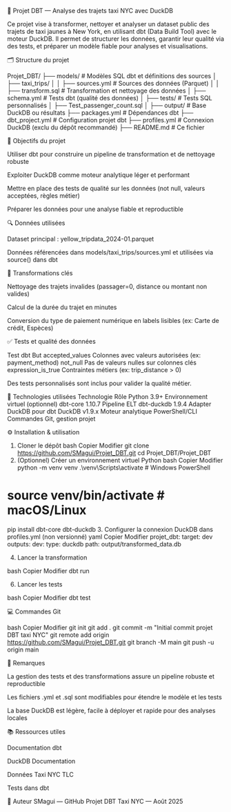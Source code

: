 🚖 Projet DBT — Analyse des trajets taxi NYC avec DuckDB


Ce projet vise à transformer, nettoyer et analyser un dataset public des trajets de taxi jaunes à New York, en utilisant dbt (Data Build Tool) avec le moteur DuckDB.
Il permet de structurer les données, garantir leur qualité via des tests, et préparer un modèle fiable pour analyses et visualisations.

🗂️ Structure du projet

Projet_DBT/
├── models/                # Modèles SQL dbt et définitions des sources
│   ├── taxi_trips/
│   │   ├── sources.yml       # Sources des données (Parquet)
│   │   ├── transform.sql     # Transformation et nettoyage des données
│   ├── schema.yml            # Tests dbt (qualité des données)
│
├── tests/                 # Tests SQL personnalisés
│   ├── Test_passenger_count.sql
│
├── output/                # Base DuckDB ou résultats
├── packages.yml           # Dépendances dbt
├── dbt_project.yml        # Configuration projet dbt
├── profiles.yml           # Connexion DuckDB (exclu du dépôt recommandé)
├── README.md              # Ce fichier


🎯 Objectifs du projet

Utiliser dbt pour construire un pipeline de transformation et de nettoyage robuste

Exploiter DuckDB comme moteur analytique léger et performant

Mettre en place des tests de qualité sur les données (not null, valeurs acceptées, règles métier)

Préparer les données pour une analyse fiable et reproductible

🔍 Données utilisées

Dataset principal :
yellow_tripdata_2024-01.parquet

Données référencées dans models/taxi_trips/sources.yml et utilisées via source() dans dbt

🧠 Transformations clés

Nettoyage des trajets invalides (passager=0, distance ou montant non valides)

Calcul de la durée du trajet en minutes

Conversion du type de paiement numérique en labels lisibles (ex: Carte de crédit, Espèces)

✅ Tests et qualité des données

Test dbt	But
accepted_values	Colonnes avec valeurs autorisées (ex: payment_method)
not_null	Pas de valeurs nulles sur colonnes clés
expression_is_true	Contraintes métiers (ex: trip_distance > 0)

Des tests personnalisés sont inclus pour valider la qualité métier.

🔧 Technologies utilisées
Technologie	Rôle
Python 3.9+	Environnement virtuel (optionnel)
dbt-core 1.10.7	Pipeline ELT
dbt-duckdb 1.9.4	Adapter DuckDB pour dbt
DuckDB v1.9.x	Moteur analytique
PowerShell/CLI	Commandes Git, gestion projet

⚙️ Installation & utilisation

1. Cloner le dépôt
bash
Copier
Modifier
git clone https://github.com/SMagui/Projet_DBT.git
cd Projet_DBT/Projet_DBT
2. (Optionnel) Créer un environnement virtuel Python
bash
Copier
Modifier
python -m venv venv
.\venv\Scripts\activate       # Windows PowerShell
# source venv/bin/activate    # macOS/Linux
pip install dbt-core dbt-duckdb
3. Configurer la connexion DuckDB dans profiles.yml (non versionné)
yaml
Copier
Modifier
projet_dbt:
  target: dev
  outputs:
    dev:
      type: duckdb
      path: output/transformed_data.db
      
4. Lancer la transformation
   
bash
Copier
Modifier
dbt run

6. Lancer les tests
   
bash
Copier
Modifier
dbt test

💻 Commandes Git

bash
Copier
Modifier
git init
git add .
git commit -m "Initial commit projet DBT taxi NYC"
git remote add origin https://github.com/SMagui/Projet_DBT.git
git branch -M main
git push -u origin main

📝 Remarques

La gestion des tests et des transformations assure un pipeline robuste et reproductible

Les fichiers .yml et .sql sont modifiables pour étendre le modèle et les tests

La base DuckDB est légère, facile à déployer et rapide pour des analyses locales

📚 Ressources utiles

Documentation dbt

DuckDB Documentation

Données Taxi NYC TLC

Tests dans dbt

👤 Auteur
SMagui — GitHub
Projet DBT Taxi NYC — Août 2025
